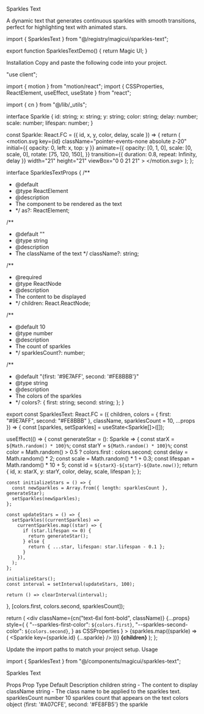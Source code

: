 Sparkles Text

A dynamic text that generates continuous sparkles with smooth transitions, perfect for highlighting text with animated stars.

import { SparklesText } from "@/registry/magicui/sparkles-text";
 
export function SparklesTextDemo() {
  return <SparklesText>Magic UI</SparklesText>;
}

Installation
Copy and paste the following code into your project.

"use client";
 
import { motion } from "motion/react";
import { CSSProperties, ReactElement, useEffect, useState } from "react";
 
import { cn } from "@/lib/_utils";

 
interface Sparkle {
  id: string;
  x: string;
  y: string;
  color: string;
  delay: number;
  scale: number;
  lifespan: number;
}
 
const Sparkle: React.FC<Sparkle> = ({ id, x, y, color, delay, scale }) => {
  return (
    <motion.svg
      key={id}
      className="pointer-events-none absolute z-20"
      initial={{ opacity: 0, left: x, top: y }}
      animate={{
        opacity: [0, 1, 0],
        scale: [0, scale, 0],
        rotate: [75, 120, 150],
      }}
      transition={{ duration: 0.8, repeat: Infinity, delay }}
      width="21"
      height="21"
      viewBox="0 0 21 21"
    >
      <path
        d="M9.82531 0.843845C10.0553 0.215178 10.9446 0.215178 11.1746 0.843845L11.8618 2.72026C12.4006 4.19229 12.3916 6.39157 13.5 7.5C14.6084 8.60843 16.8077 8.59935 18.2797 9.13822L20.1561 9.82534C20.7858 10.0553 20.7858 10.9447 20.1561 11.1747L18.2797 11.8618C16.8077 12.4007 14.6084 12.3916 13.5 13.5C12.3916 14.6084 12.4006 16.8077 11.8618 18.2798L11.1746 20.1562C10.9446 20.7858 10.0553 20.7858 9.82531 20.1562L9.13819 18.2798C8.59932 16.8077 8.60843 14.6084 7.5 13.5C6.39157 12.3916 4.19225 12.4007 2.72023 11.8618L0.843814 11.1747C0.215148 10.9447 0.215148 10.0553 0.843814 9.82534L2.72023 9.13822C4.19225 8.59935 6.39157 8.60843 7.5 7.5C8.60843 6.39157 8.59932 4.19229 9.13819 2.72026L9.82531 0.843845Z"
        fill={color}
      />
    </motion.svg>
  );
};
 
interface SparklesTextProps {
  /**
   * @default <div />
   * @type ReactElement
   * @description
   * The component to be rendered as the text
   * */
  as?: ReactElement;
 
  /**
   * @default ""
   * @type string
   * @description
   * The className of the text
   */
  className?: string;
 
  /**
   * @required
   * @type ReactNode
   * @description
   * The content to be displayed
   * */
  children: React.ReactNode;
 
  /**
   * @default 10
   * @type number
   * @description
   * The count of sparkles
   * */
  sparklesCount?: number;
 
  /**
   * @default "{first: '#9E7AFF', second: '#FE8BBB'}"
   * @type string
   * @description
   * The colors of the sparkles
   * */
  colors?: {
    first: string;
    second: string;
  };
}
 
export const SparklesText: React.FC<SparklesTextProps> = ({
  children,
  colors = { first: "#9E7AFF", second: "#FE8BBB" },
  className,
  sparklesCount = 10,
  ...props
}) => {
  const [sparkles, setSparkles] = useState<Sparkle[]>([]);
 
  useEffect(() => {
    const generateStar = (): Sparkle => {
      const starX = `${Math.random() * 100}%`;
      const starY = `${Math.random() * 100}%`;
      const color = Math.random() > 0.5 ? colors.first : colors.second;
      const delay = Math.random() * 2;
      const scale = Math.random() * 1 + 0.3;
      const lifespan = Math.random() * 10 + 5;
      const id = `${starX}-${starY}-${Date.now()}`;
      return { id, x: starX, y: starY, color, delay, scale, lifespan };
    };
 
    const initializeStars = () => {
      const newSparkles = Array.from({ length: sparklesCount }, generateStar);
      setSparkles(newSparkles);
    };
 
    const updateStars = () => {
      setSparkles((currentSparkles) =>
        currentSparkles.map((star) => {
          if (star.lifespan <= 0) {
            return generateStar();
          } else {
            return { ...star, lifespan: star.lifespan - 0.1 };
          }
        }),
      );
    };
 
    initializeStars();
    const interval = setInterval(updateStars, 100);
 
    return () => clearInterval(interval);
  }, [colors.first, colors.second, sparklesCount]);
 
  return (
    <div
      className={cn("text-6xl font-bold", className)}
      {...props}
      style={
        {
          "--sparkles-first-color": `${colors.first}`,
          "--sparkles-second-color": `${colors.second}`,
        } as CSSProperties
      }
    >
      <span className="relative inline-block">
        {sparkles.map((sparkle) => (
          <Sparkle key={sparkle.id} {...sparkle} />
        ))}
        <strong>{children}</strong>
      </span>
    </div>
  );
};

Update the import paths to match your project setup.
Usage

import { SparklesText } from "@/components/magicui/sparkles-text";

<SparklesText>Sparkles Text</SparklesText>

Props
Prop	Type	Default	Description
children	string	-	The content to display
className	string	-	The class name to be applied to the sparkles text.
sparklesCount	number	10	sparkles count that appears on the text
colors	object	{first: '#A07CFE', second: '#FE8FB5'}	the sparkle